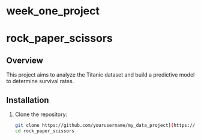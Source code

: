 # week_one_project
# rock_paper_scissors

## Overview
This project aims to analyze the Titanic dataset and build a predictive model to determine survival rates.

## Installation
1. Clone the repository:
   ```sh
   git clone https://github.com/yourusername/my_data_project](https://github.com/mrbestnaija/flexisafe/edit/rock_paper_scissors.git
   cd rock_paper_scissors
